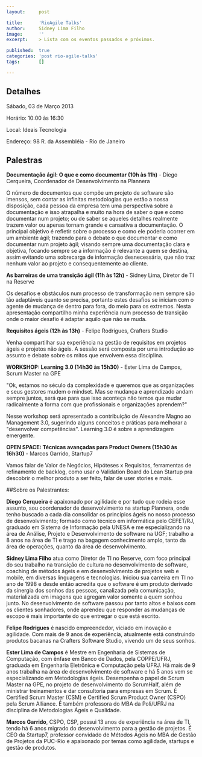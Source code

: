 ```yaml
---
layout:     post

title:      'RioAgile Talks'
author:     Sidney Lima Filho
image:      ''
excerpt:    > Lista com os eventos passados e próximos.

published:  true
categories: 'post rio-agile-talks'
tags:       []

---
```


## Detalhes

Sábado, 03 de Março 2013

Horário: 10:00 às 16:30

Local: Ideais Tecnologia

Endereço: 98 R. da Assembléia - Rio de Janeiro


## Palestras

<b>Documentação ágil: O que e como documentar (10h às 11h)</b>
    - Diego Cerqueira, Coordenador de Desenvolvimento na Plannera

O número de documentos que compõe um projeto de software são imensos, sem contar as infinitas metodologias que estão a nossa disposição, cada pessoa da empresa tem uma perspectiva sobre a documentação e isso atrapalha e muito na hora de saber o que e como documentar num projeto; ou de saber se aqueles detalhes realmente trazem valor ou apenas tornam grande e cansativa a documentação. O principal objetivo é refletir sobre o processo e como ele poderia ocorrer em um ambiente ágil; trazendo para o debate o que documentar e como documentar num projeto ágil; visando sempre uma documentação clara e objetiva, focando sempre se a informação é relevante a quem se destina, assim evitando uma sobrecarga de informação desnecessária, que não traz nenhum valor ao projeto e consequentemente ao cliente.

<b>As barreiras de uma transição ágil (11h às 12h)</b>
    -  Sidney Lima, Diretor de TI na Reserve

Os desafios e obstáculos num processo de transformação nem sempre são tão adaptáveis quanto se precisa, portanto estes desafios se iniciam com o agente de mudança de dentro para fora, do meio para os extremos. Nesta apresentação compartilho minha experiência num processo de transição onde o maior desafio é adaptar aquilo que não se muda. 

<b>Requisitos ágeis	 (12h às 13h)</b>
    - Felipe Rodrigues, Crafters Studio

Venha compartilhar sua experiência na gestão de requisitos em projetos ágeis e projetos não ágeis. A sessão será composta por uma introdução ao assunto e debate sobre os mitos que envolvem essa disciplina.

<b>WORKSHOP: Learning 3.0	(14h30 às 15h30)</b>
    - Ester Lima de Campos, Scrum Master na GPE

"Ok, estamos no século da complexidade e queremos que as organizações e seus gestores mudem o mindset. Mas se mudança e aprendizado andam sempre juntos, será que para que isso aconteça não temos que mudar radicalmente a forma com que profissionais e organizações aprendem?"

Nesse workshop será apresentado a contribuição de Alexandre Magno ao Management 3.0, sugerindo alguns conceitos e práticas para melhorar a "desenvolver competências". Learning 3.0 é sobre a aprendizagem emergente. 

<b>OPEN SPACE: Técnicas avançadas para Product Owners (15h30 às 16h30)</b>
    - Marcos Garrido, Startup7

Vamos falar de Valor de Negócios, Hipóteses x Requisitos, ferramentas de refinamento de backlog, como usar o Validation Board do Lean Startup pra descobrir o melhor produto a ser feito, falar de user stories e mais.

##Sobre os Palestrantes:

<b>Diego Cerqueira</b> é apaixonado por agilidade e por tudo que rodeia esse assunto, sou coordenador de desenvolvimento na startup Plannera, onde tenho buscado a cada dia consolidar os princípios ágeis no nosso processo de desenvolvimento; formado como técnico em informática pelo CEFET/RJ, graduado em Sistema de Informação pela UNESA e me especializando na área de Análise, Projeto e Desenvolvimento de software na UGF; trabalho a 8 anos na área de TI e trago na bagagem conhecimento amplo, tanto da área de operações, quanto da área de desenvolvimento.

<b>Sidney Lima Filho</b> atua como Diretor de TI no Reserve, com foco principal do seu trabalho na transição de cultura no desenvolvimento de software, coaching de métodos ágeis e em desenvolvimento de projetos web e mobile, em diversas linguagens e tecnologias. Iniciou sua carreira em TI no ano de 1998 e desde então acredita que o software é um produto derivado da sinergia dos sonhos das pessoas, canalizada pela comunicação, materializada em imagens que agregam valor somente a quem sonhou junto. No desenvolvimento de software passou por tanto altos e baixos com os clientes sonhadores, onde aprendeu que responder as mudanças de escopo é mais importante do que entregar o que está escrito.

<b>Felipe Rodrigues</b> é nascido empreendedor, viciado em inovação e agilidade. Com mais de 9 anos de experiência, atualmente está construindo produtos bacanas na Crafters Software Studio, vivendo um de seus sonhos.

<b>Ester Lima de Campos</b> é Mestre em Engenharia de Sistemas de Computação, com ênfase em Banco de Dados, pela COPPE/UFRJ, graduada em Engenharia Eletrônica e Computação pela UFRJ. Há mais de 9 anos trabalha na área de desenvolvimento de software e há 5 anos vem se especializando em Metodologias ágeis. Desempenha o papel de Scrum Master na GPE, no projeto de desenvolvimento do ScrumHalf, além de ministrar treinamentos e dar consultoria para empresas em Scrum. É Certified Scrum Master (CSM) e Certified Scrum Product Owner (CSPO) pela Scrum Alliance. É também professora do MBA da Poli/UFRJ na disciplina de Metodologias Ágeis e Qualidade.

<b>Marcos Garrido</b>, CSPO, CSP, possui 13 anos de experiência na área de TI, tendo há 6 anos migrado do desenvolvimento para a gestão de projetos. É CEO da Startup7, professor convidado de Métodos Ágeis no MBA de Gestão de Projetos da PUC-Rio e apaixonado por temas como agilidade, startups e gestão de produtos.
